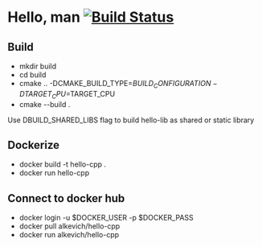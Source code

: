 # Hello, man [![Build Status](https://travis-ci.com/Wideweb/hello-cpp.svg?branch=master)](https://travis-ci.com/github/Wideweb/hello-cpp)

## Build

- mkdir build
- cd build
- cmake .. -DCMAKE_BUILD_TYPE=$BUILD_CONFIGURATION -DTARGET_CPU=$TARGET_CPU
- cmake --build .

Use DBUILD_SHARED_LIBS flag to build hello-lib as shared or static library

## Dockerize

- docker build -t hello-cpp .
- docker run hello-cpp

## Connect to docker hub

- docker login -u $DOCKER_USER -p $DOCKER_PASS
- docker pull alkevich/hello-cpp
- docker run alkevich/hello-cpp
